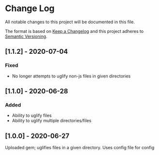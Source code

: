 # Change Log
All notable changes to this project will be documented in this file.
 
The format is based on [Keep a Changelog](http://keepachangelog.com/)
and this project adheres to [Semantic Versioning](http://semver.org/).
 
## [1.1.2] - 2020-07-04
 
### Fixed

- No longer attempts to uglify non-js files in given directories
 
## [1.1.0] - 2020-06-28
 
### Added

- Ability to uglify files
- Ability to uglify multiple directories/files

## [1.0.0] - 2020-06-27

Uploaded gem; uglifies files in a given directory. Uses config file for config